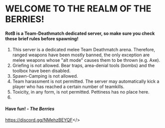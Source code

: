 # WELCOME TO THE REALM OF THE BERRIES!  

#### RotB is a Team-Deathmatch dedicated server, so make sure you check these brief rules before spawning!  

1) This server is a dedicated melee Team Deathmatch arena. Therefore, ranged weapons have been mostly banned, the only exception are melee weapons whose "alt mode" causes them to be thrown (e.g. Axe).
2) Griefing is not allowed. Bear traps, area-denial tools (bombs) and the toolbox have been disabled.
3) Spawn-Camping is not allowed.
4) Team harassment is not permitted. The server may automatically kick a player who has reached a certain number of teamkills.
5) Toxicity, in any form, is not permitted. Pettiness has no place here.
6) 
#### Have fun! *- The Berries*  

<a id="Join our discord - https://discord.gg/NMehzBEYQF">https://discord.gg/NMehzBEYQF</>
